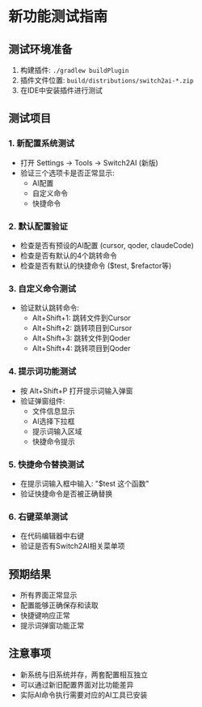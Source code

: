 # 新功能测试指南

## 测试环境准备
1. 构建插件: `./gradlew buildPlugin`
2. 插件文件位置: `build/distributions/switch2ai-*.zip`
3. 在IDE中安装插件进行测试

## 测试项目

### 1. 新配置系统测试
- 打开 Settings -> Tools -> Switch2AI (新版)
- 验证三个选项卡是否正常显示:
  - AI配置
  - 自定义命令
  - 快捷命令

### 2. 默认配置验证
- 检查是否有预设的AI配置 (cursor, qoder, claudeCode)
- 检查是否有默认的4个跳转命令
- 检查是否有默认的快捷命令 ($test, $refactor等)

### 3. 自定义命令测试
- 验证默认跳转命令:
  - Alt+Shift+1: 跳转文件到Cursor
  - Alt+Shift+2: 跳转项目到Cursor  
  - Alt+Shift+3: 跳转文件到Qoder
  - Alt+Shift+4: 跳转项目到Qoder

### 4. 提示词功能测试
- 按 Alt+Shift+P 打开提示词输入弹窗
- 验证弹窗组件:
  - 文件信息显示
  - AI选择下拉框
  - 提示词输入区域
  - 快捷命令提示

### 5. 快捷命令替换测试
- 在提示词输入框中输入: "$test 这个函数"
- 验证快捷命令是否被正确替换

### 6. 右键菜单测试
- 在代码编辑器中右键
- 验证是否有Switch2AI相关菜单项

## 预期结果
- 所有界面正常显示
- 配置能够正确保存和读取
- 快捷键响应正常
- 提示词弹窗功能正常

## 注意事项
- 新系统与旧系统并存，两套配置相互独立
- 可以通过新旧配置界面对比功能差异
- 实际AI命令执行需要对应的AI工具已安装
